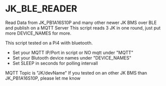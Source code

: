 # JK_BLE_READER
Read Data from JK_PB1A16S10P and many other newer JK BMS over BLE and publish on a MQTT Server
This script reads 3 JK in one round, just put more DEVICE_NAMES for more.

This script tested on a Pi4 wiith bluetooth.

- Set your MQTT IP/Port in script or NO mqtt under "MQTT"
- Set your Blutooth device names under "DEVICE_NAMES"
- Set SLEEP in seconds for polling intervall

MQTT Topic is "JK/devName"
If you tested on an other JK BMS than JK_PB1A16S10P, please let me know
